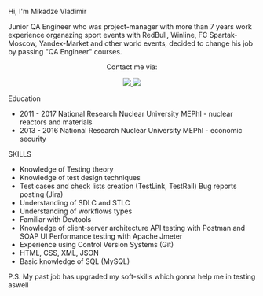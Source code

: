 Hi, I'm Mikadze Vladimir

Junior QA Engineer who was project-manager with more than 7 years work experience organazing sport events with RedBull, Winline, 
FC Spartak-Moscow, Yandex-Market  and other world events, decided to change his job by passing "QA Engineer" courses.

<p align='center'>
   Сontact me via:
 </p>
<p align='center'>
   <a href="mailto:v.mikadze10@gmail.com">
       <img src="https://img.shields.io/badge/Gmail-D14836?style=for-the-badge&logo=gmail&logoColor=white"/>
   </a>
<a href="https://t.me/mikadzev">
       <img src="https://img.shields.io/badge/Telegram-2CA5E0?style=for-the-badge&logo=telegram&logoColor=white"/>
   </a>
  </p>

Education

*  2011 - 2017 National Research Nuclear University MEPhI - nuclear reactors and materials
*  2013 - 2016 National Research Nuclear University MEPhI - economic security

SKILLS

*  Knowledge of Testing theory
*  Knowledge of test design techniques
*  Test cases and check lists creation (TestLink, TestRail) Bug reports posting (Jira)
*  Understanding of SDLC and STLC
*  Understanding of workflows types
*  Familiar with Devtools
*  Knowledge of client‐server architecture API testing with Postman and SOAP UI Performance testing with Apache Jmeter
*  Experience using Control Version Systems (Git)
*  HTML, CSS, XML, JSON
*  Basic knowledge of SQL (MySQL)

P.S.
My past job has upgraded my soft-skills which gonna help me in testing aswell
